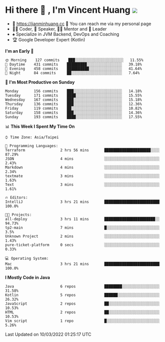 # Hi there 👋 , I'm Vincent Huang ![](https://komarev.com/ghpvc/?username=Jian-Min-Huang)
- 💎 https://jianminhuang.cc 🙋 You can reach me via my personal page
- 👨‍💻 Coder, 🎤 Speaker, 👨‍🏫 Mentor and 🚀 Leader
- ♠️ Specialize in JVM Backend, DevOps and Coaching
- 🏆 Google Developer Expert (Kotlin)

<!--START_SECTION:waka-->
**I'm an Early 🐤** 

```text
🌞 Morning    127 commits    ███░░░░░░░░░░░░░░░░░░░░░░   11.55% 
🌆 Daytime    431 commits    █████████░░░░░░░░░░░░░░░░   39.18% 
🌃 Evening    458 commits    ██████████░░░░░░░░░░░░░░░   41.64% 
🌙 Night      84 commits     ██░░░░░░░░░░░░░░░░░░░░░░░   7.64%

```
📅 **I'm Most Productive on Sunday** 

```text
Monday       156 commits    ███░░░░░░░░░░░░░░░░░░░░░░   14.18% 
Tuesday      171 commits    ████░░░░░░░░░░░░░░░░░░░░░   15.55% 
Wednesday    167 commits    ███░░░░░░░░░░░░░░░░░░░░░░   15.18% 
Thursday     136 commits    ███░░░░░░░░░░░░░░░░░░░░░░   12.36% 
Friday       119 commits    ██░░░░░░░░░░░░░░░░░░░░░░░   10.82% 
Saturday     158 commits    ███░░░░░░░░░░░░░░░░░░░░░░   14.36% 
Sunday       193 commits    ████░░░░░░░░░░░░░░░░░░░░░   17.55%

```


📊 **This Week I Spent My Time On** 

```text
⌚︎ Time Zone: Asia/Taipei

💬 Programming Languages: 
Terraform                2 hrs 56 mins       █████████████████████░░░░   87.29% 
JSON                     4 mins              ░░░░░░░░░░░░░░░░░░░░░░░░░   2.43% 
Markdown                 4 mins              ░░░░░░░░░░░░░░░░░░░░░░░░░   2.34% 
textmate                 3 mins              ░░░░░░░░░░░░░░░░░░░░░░░░░   1.63% 
Text                     3 mins              ░░░░░░░░░░░░░░░░░░░░░░░░░   1.61%

🔥 Editors: 
IntelliJ                 3 hrs 21 mins       █████████████████████████   100.0%

🐱‍💻 Projects: 
all-deploy               3 hrs 11 mins       ███████████████████████░░   94.73% 
tp2-main                 7 mins              █░░░░░░░░░░░░░░░░░░░░░░░░   3.5% 
Unknown Project          2 mins              ░░░░░░░░░░░░░░░░░░░░░░░░░   1.43% 
pure-ticket-platform     0 secs              ░░░░░░░░░░░░░░░░░░░░░░░░░   0.33%

💻 Operating System: 
Mac                      3 hrs 21 mins       █████████████████████████   100.0%

```

**I Mostly Code in Java** 

```text
Java                     6 repos             ████████░░░░░░░░░░░░░░░░░   31.58% 
Kotlin                   5 repos             ██████░░░░░░░░░░░░░░░░░░░   26.32% 
JavaScript               2 repos             ██░░░░░░░░░░░░░░░░░░░░░░░   10.53% 
HTML                     2 repos             ██░░░░░░░░░░░░░░░░░░░░░░░   10.53% 
Vim script               1 repo              █░░░░░░░░░░░░░░░░░░░░░░░░   5.26%

```



 Last Updated on 10/03/2022 01:25:17 UTC
<!--END_SECTION:waka-->
